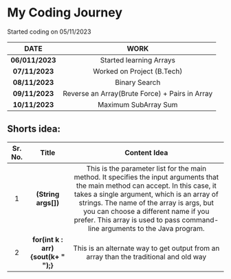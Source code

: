 # My Coding Journey

Started coding on 05/11/2023

|    **DATE**     |                    **WORK**                    |
| :-------------: | :--------------------------------------------: |
| **06/011/2023** |            Started learning Arrays             |
| **07/11/2023**  |           Worked on Project (B.Tech)           |
| **08/11/2023**  |                 Binary Search                  |
| **09/11/2023**  | Reverse an Array(Brute Force) + Pairs in Array |
| **10/11/2023**  |              Maximum SubArray Sum              |

## Shorts idea:

| Sr. No. |                Title                |                                                                                                                                                                    Content Idea                                                                                                                                                                    |
| :-----: | :---------------------------------: | :------------------------------------------------------------------------------------------------------------------------------------------------------------------------------------------------------------------------------------------------------------------------------------------------------------------------------------------------: |
|    1    |         **(String args[])**         | This is the parameter list for the main method. It specifies the input arguments that the main method can accept. In this case, it takes a single argument, which is an array of strings. The name of the array is args, but you can choose a different name if you prefer. This array is used to pass command-line arguments to the Java program. |
|    2    | **for(int k : arr){sout(k+ " ");}** |                                                                                                                               This is an alternate way to get output from an array than the traditional and old way                                                                                                                                |
